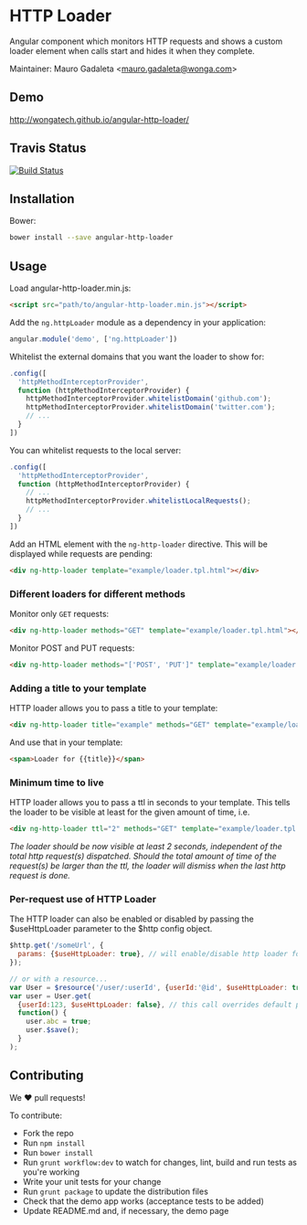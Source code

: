 HTTP Loader
===========

Angular component which monitors HTTP requests and shows a custom loader element
when calls start and hides it when they complete.

Maintainer: Mauro Gadaleta <<mauro.gadaleta@wonga.com>>

Demo
------------
<http://wongatech.github.io/angular-http-loader/>


Travis Status
-------------

[![Build Status](https://travis-ci.org/wongatech/angular-http-loader.svg?branch=master)](https://travis-ci.org/wongatech/angular-http-loader)


Installation
------------

Bower:

```sh
bower install --save angular-http-loader
```

Usage
-----

Load angular-http-loader.min.js:

```html
<script src="path/to/angular-http-loader.min.js"></script>
```

Add the `ng.httpLoader` module as a dependency in your application:

```javascript
angular.module('demo', ['ng.httpLoader'])
```

Whitelist the external domains that you want the loader to show for:

```javascript
.config([
  'httpMethodInterceptorProvider',
  function (httpMethodInterceptorProvider) {
    httpMethodInterceptorProvider.whitelistDomain('github.com');
    httpMethodInterceptorProvider.whitelistDomain('twitter.com');
    // ...
  }
])
```

You can whitelist requests to the local server:

```javascript
.config([
  'httpMethodInterceptorProvider',
  function (httpMethodInterceptorProvider) {
    // ...
    httpMethodInterceptorProvider.whitelistLocalRequests();
    // ...
  }
])
```

Add an HTML element with the `ng-http-loader` directive. This will be displayed
while requests are pending:

```html
<div ng-http-loader template="example/loader.tpl.html"></div>
```

### Different loaders for different methods

Monitor only `GET` requests:

```html
<div ng-http-loader methods="GET" template="example/loader.tpl.html"></div>
```

Monitor POST and PUT requests:

```html
<div ng-http-loader methods="['POST', 'PUT']" template="example/loader.tpl.html"></div>
```

### Adding a title to your template

HTTP loader allows you to pass a title to your template:

```html
<div ng-http-loader title="example" methods="GET" template="example/loader.tpl.html"></div>
```

And use that in your template:

```html
<span>Loader for {{title}}</span>
```

### Minimum time to live

HTTP loader allows you to pass a ttl in seconds to your template.
This tells the loader to be visible at least for the given amount of time, i.e.

```html
<div ng-http-loader ttl="2" methods="GET" template="example/loader.tpl.html"></div>
```

_The loader should be now visible at least 2 seconds, independent of the total http request(s)
dispatched. Should the total amount of time of the request(s) be larger than the ttl,
the loader will dismiss when the last http request is done._

### Per-request use of HTTP Loader

The HTTP loader can also be enabled or disabled by passing the $useHttpLoader parameter to the $http config object.

```javascript
$http.get('/someUrl', {
  params: {$useHttpLoader: true}, // will enable/disable http loader for this request regardless of whitelist
});

// or with a resource...
var User = $resource('/user/:userId', {userId:'@id', $useHttpLoader: true}); // default to always using the HTTP loader
var user = User.get(
  {userId:123, $useHttpLoader: false}, // this call overrides default parameter defined above
  function() {
    user.abc = true;
    user.$save();
  }
);
```

Contributing
------------

We :heart: pull requests!

To contribute:

- Fork the repo
- Run `npm install`
- Run `bower install`
- Run `grunt workflow:dev` to watch for changes, lint, build and run tests as
  you're working
- Write your unit tests for your change
- Run `grunt package` to update the distribution files
- Check that the demo app works (acceptance tests to be added)
- Update README.md and, if necessary, the demo page
